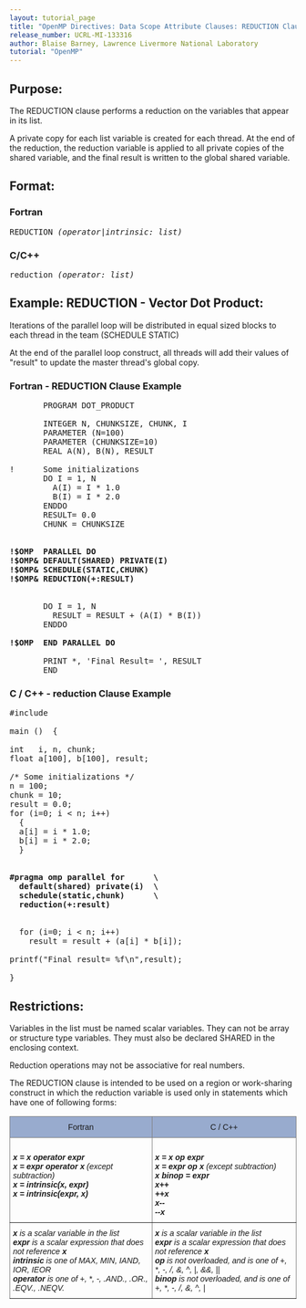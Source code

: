 ```yaml
---
layout: tutorial_page
title: "OpenMP Directives: Data Scope Attribute Clauses: REDUCTION Clause"
release_number: UCRL-MI-133316
author: Blaise Barney, Lawrence Livermore National Laboratory
tutorial: "OpenMP"
---
```


## Purpose:

The REDUCTION clause performs a reduction on the variables that appear in its list.

A private copy for each list variable is created for each thread. At the end of the reduction, the reduction variable is applied to all private copies of the shared variable, and the final result is written to the global shared variable.

## Format:

### Fortran	
<pre>
REDUCTION <i>(operator|intrinsic: list)</i>
</pre>

### C/C++	
<pre>
reduction <i>(operator: list)</i>
</pre>
## Example: REDUCTION - Vector Dot Product:

Iterations of the parallel loop will be distributed in equal sized blocks to each thread in the team (SCHEDULE STATIC)

At the end of the parallel loop construct, all threads will add their values of "result" to update the master thread's global copy.

### Fortran - REDUCTION Clause Example
<pre>
       PROGRAM DOT_PRODUCT

       INTEGER N, CHUNKSIZE, CHUNK, I
       PARAMETER (N=100)
       PARAMETER (CHUNKSIZE=10)
       REAL A(N), B(N), RESULT

!      Some initializations
       DO I = 1, N
         A(I) = I * 1.0
         B(I) = I * 2.0
       ENDDO
       RESULT= 0.0
       CHUNK = CHUNKSIZE

<b>
!$OMP  PARALLEL DO
!$OMP& DEFAULT(SHARED) PRIVATE(I)
!$OMP& SCHEDULE(STATIC,CHUNK)
!$OMP& REDUCTION(+:RESULT)
</b>

       DO I = 1, N
         RESULT = RESULT + (A(I) * B(I))
       ENDDO

<b>!$OMP  END PARALLEL DO</b>

       PRINT *, 'Final Result= ', RESULT
       END
</pre>

### C / C++ - reduction Clause Example
<pre>
#include <omp.h>

main ()  {

int   i, n, chunk;
float a[100], b[100], result;

/* Some initializations */
n = 100;
chunk = 10;
result = 0.0;
for (i=0; i < n; i++)
  {
  a[i] = i * 1.0;
  b[i] = i * 2.0;
  }

<b>
#pragma omp parallel for      \  
  default(shared) private(i)  \  
  schedule(static,chunk)      \  
  reduction(+:result)  
</b>

  for (i=0; i < n; i++)
    result = result + (a[i] * b[i]);

printf("Final result= %f\n",result);

}
</pre>

## Restrictions:

Variables in the list must be named scalar variables. They can not be array or structure type variables. They must also be declared SHARED in the enclosing context.

Reduction operations may not be associative for real numbers.

The REDUCTION clause is intended to be used on a region or work-sharing construct in which the reduction variable is used only in statements which have one of following forms:

<style type="text/css">
.tg  {border-collapse:collapse;border-spacing:0;}
.tg td{border-color:black;border-style:solid;border-width:1px;font-family:Arial, sans-serif;font-size:14px;
  overflow:hidden;padding:10px 5px;word-break:normal;}
.tg th{border-color:black;border-style:solid;border-width:1px;font-family:Arial, sans-serif;font-size:14px;
  font-weight:normal;overflow:hidden;padding:10px 5px;word-break:normal;}
.tg .tg-4erg{border-color:inherit;font-style:italic;text-align:left;vertical-align:top}
.tg .tg-vi1i{background-color:#98ABCE;border-color:inherit;text-align:center;vertical-align:middle}
</style>
<table class="tg">
<thead>
  <tr>
    <th class="tg-vi1i"><span style="background-color:#98ABCE">Fortran</span></th>
    <th class="tg-vi1i"><span style="background-color:#98ABCE">C / C++</span></th>
  </tr>
</thead>
<tbody>
  <tr>
    <td class="tg-4erg"><b><br>x = x operator expr <br>x = expr operator x </b>(except subtraction) <b><br>x = intrinsic(x, expr) <br>x = intrinsic(expr, x)</b></td>
    <td class="tg-4erg"><br><b>x = x op expr <br>x = expr op x </b>(except subtraction) <br><b>x binop = expr <br>x++ <br>++x <br>x-- <br>--x</b></td>
  </tr>
  <tr>
    <td class="tg-4erg"><b>x</b> is a scalar variable in the list <br><b>expr</b> is a scalar expression that does not reference <b>x</b> <br><b>intrinsic</b> is one of MAX, MIN, IAND, IOR, IEOR <br><b>operator</b> is one of +, *, -, .AND., .OR., .EQV., .NEQV.</td>
    <td class="tg-4erg"><b>x</b> is a scalar variable in the list <br><b>expr</b> is a scalar expression that does not reference <b>x</b> <br><b>op</b> is not overloaded, and is one of +, *, -, /, &amp;, ^, |, &amp;&amp;, || <br><b>binop</b> is not overloaded, and is one of +, *, -, /, &amp;, ^, |</td>
  </tr>
</tbody>
</table>
